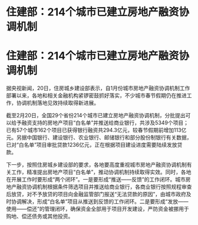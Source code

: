 # 住建部：214个城市已建立房地产融资协调机制

# 住建部：214个城市已建立房地产融资协调机制

据央视新闻，20日，住房城乡建设部表示，自1月份城市房地产融资协调机制工作部署以来，各地和相关金融机构紧锣密鼓抓好落实，不少城市春节假期仍在推进工作，协调机制落地见效持续取得新进展。

截至2月20日，全国29个省份214个城市已建立房地产融资协调机制，分批提出可以给予融资支持的房地产项目“白名单”并推送给商业银行，共涉及5349个项目；已有57个城市162个项目已获得银行融资共294.3亿元，较春节假期前增加113亿元。另据中国银行、建设银行、农业银行、邮储银行和部分股份制银行有关数据，已对“白名单”项目审批贷款1236亿元，正在根据项目建设进度需要陆续发放贷款。

下一步，按照住房城乡建设部的要求，各地要高度重视城市房地产融资协调机制有关工作，精准提出房地产项目“白名单”，推动协调机制持续取得实效。同时，各地在开展工作时要形成“两个闭环”。一是要形成“推送——反馈”的工作闭环。城市房地产融资协调机制根据条件筛选项目并推送给商业银行，各商业银行按照规程审查后放贷，对不予放贷的项目向金融监管部门报送“无法贷款的原因”，由城市政府及时协调解决，形成“白名单”项目从推送到反馈的工作闭环。二是要形成“发放——使用——偿还”的管理闭环，确保资金全部用于项目开发建设，严防资金被挪用于购地、偿还债务或其他投资。

